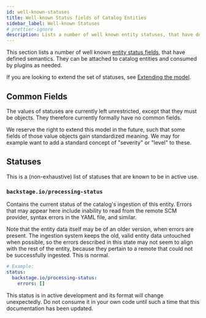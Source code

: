 ```yaml
---
id: well-known-statuses
title: Well-known Status fields of Catalog Entities
sidebar_label: Well-known Statuses
# prettier-ignore
description: Lists a number of well known entity statuses, that have defined semantics. They can be attached to catalog entities and consumed by plugins as needed.
---
```


This section lists a number of well known
[entity status fields](descriptor-format.md#common-to-all-kinds-status), that
have defined semantics. They can be attached to catalog entities and consumed by
plugins as needed.

If you are looking to extend the set of statuses, see
[Extending the model](extending-the-model.md).

## Common Fields

The values of statuses are currently left unrestricted, except that they must be
objects. They therefore currently formally have no common fields.

We reserve the right to extend this model in the future, such that some fields
of those value objects gain standardized meaning. We may for example want to add
a standard concept of "severity" or "level" to these.

## Statuses

This is a (non-exhaustive) list of statuses that are known to be in active use.

### `backstage.io/processing-status`

Contains the current status of the catalog's ingestion of this entity. Errors
that may appear here include inability to read from the remote SCM provider,
syntax errors in the YAML file, and similar.

Note that the entity data itself may be of an older version, when errors are
present. The ingestion system keeps the old, valid entity data untouched when
possible, so the errors described in this state may not seem to align with the
rest of the entity, because they pertain to a remote that could not be
successfully ingested. This is normal.

```yaml
# Example:
status:
  backstage.io/processing-status:
    errors: []
```

This status is in active development and its format will change unexpectedly. Do
not consume it in your own code until such a time that this documentation has
been updated.
